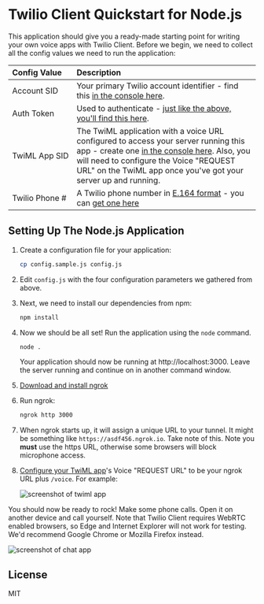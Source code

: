 # Twilio Client Quickstart for Node.js

This application should give you a ready-made starting point for writing your
own voice apps with Twilio Client. Before we begin, we need to collect
all the config values we need to run the application:

| Config&nbsp;Value  | Description |
| :-------------  |:------------- |
Account&nbsp;SID | Your primary Twilio account identifier - find this [in the console here](https://www.twilio.com/console).
Auth&nbsp;Token | Used to authenticate - [just like the above, you'll find this here](https://www.twilio.com/console).
TwiML&nbsp;App&nbsp;SID | The TwiML application with a voice URL configured to access your server running this app - create one [in the console here](https://www.twilio.com//console/phone-numbers/dev-tools/twiml-apps). Also, you will need to configure the Voice "REQUEST URL" on the TwiML app once you've got your server up and running.
Twilio&nbsp;Phone&nbsp;# | A Twilio phone number in [E.164 format](https://en.wikipedia.org/wiki/E.164) - you can [get one here](https://www.twilio.com/console/phone-numbers/incoming)

## Setting Up The Node.js Application

1. Create a configuration file for your application:

    ```bash
    cp config.sample.js config.js
    ```

2. Edit `config.js` with the four configuration parameters we gathered from above.

3. Next, we need to install our dependencies from npm:

    ```bash
    npm install
    ```

4. Now we should be all set! Run the application using the `node` command.

    ```bash
    node .
    ```
    
    Your application should now be running at http://localhost:3000.
    Leave the server running and continue on in another command window.
    
5. [Download and install ngrok](https://ngrok.com/download)

6. Run ngrok:

    ```bash
    ngrok http 3000
    ```

7. When ngrok starts up, it will assign a unique URL to your tunnel.
It might be something like `https://asdf456.ngrok.io`. Take note of this. Note you **must** use the https URL, otherwise some browsers will block microphone access.

8. [Configure your TwiML app](https://www.twilio.com/console/phone-numbers/dev-tools/twiml-apps)'s
Voice "REQUEST URL" to be your ngrok URL plus `/voice`. For example:

    ![screenshot of twiml app](https://s3.amazonaws.com/com.twilio.prod.twilio-docs/images/TwilioClientRequestUrl.original.png)

You should now be ready to rock! Make some phone calls.
Open it on another device and call yourself. Note that Twilio Client requires
WebRTC enabled browsers, so Edge and Internet Explorer will not work for testing.
We'd recommend Google Chrome or Mozilla Firefox instead. 

![screenshot of chat app](https://s3.amazonaws.com/com.twilio.prod.twilio-docs/images/TwilioClientQuickstart.original.png)

## License

MIT
